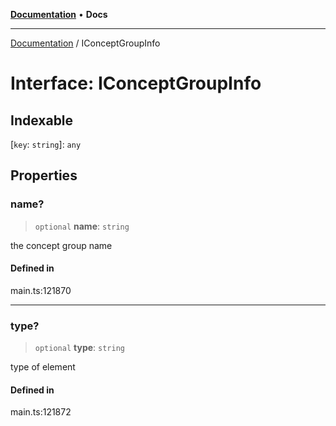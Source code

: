[**Documentation**](../README.md) • **Docs**

***

[Documentation](../globals.md) / IConceptGroupInfo

# Interface: IConceptGroupInfo

## Indexable

 \[`key`: `string`\]: `any`

## Properties

### name?

> `optional` **name**: `string`

the concept group name

#### Defined in

main.ts:121870

***

### type?

> `optional` **type**: `string`

type of element

#### Defined in

main.ts:121872
